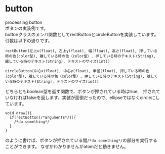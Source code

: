 # button
processing button  
ボタンの実装例です。  
buttonクラスのメンバ関数としてrectButtonとcircleButtonを実装しています。  
引数は以下の通りです。  
  
```rectButton(左上x(float), 左上y(float), 幅(float), 高さ(float), 押している時の色(color型), 離している時の色（color型）, 押している時のテキスト(String), 離している時のテキスト(String), テキストのサイズ(int))```  
  
```circleButton(中心x(float), 中心y(float), 半径(float), 押している時の色(color型), 離している時の色（color型）, 押している時のテキスト(String), 離している時のテキスト(String), テキストのサイズ(int))```  
  
どちらともboolean型を返す関数で、ボタンが押されている時はtrue,　押されていなければfalseを返します。実装が面倒だったので、ellipseではなくcircleにしています。  

```
void draw(){
  if(rectBottun(/*arguments*/)){
    /*do something*/
  }
}
```
のように書けば、ボタンが押されている間`/*do something*/`の部分を実行することができます。
なぜかわかりませんがatomだと動きません。
